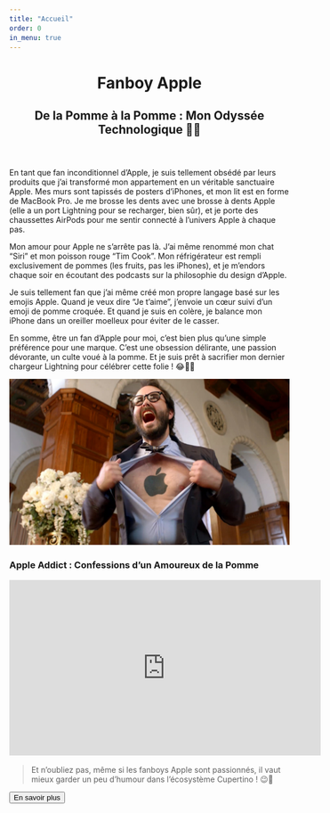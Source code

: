 ```yaml
---
title: "Accueil"
order: 0
in_menu: true
---
```

<!DOCTYPE html>
<html lang="fr">
<head>
       <meta charset="UTF-8">
       <meta name="viewport" content="widht=device-widht, initial-scale=1.0">
       <title>Mon Site Apple</title>
       <link rel="stylesheet" href="styles.css">
       </head>
       <body>
              
<header>
       <h1 id="main-title">Fanboy Apple</h1>
       <h2 class="subtitle">De la Pomme à la Pomme : Mon Odyssée Technologique 🍏😄</h2>
</header>
<main>
       <div class="main-text">
            <p>En tant que fan inconditionnel d’Apple, je suis tellement obsédé par leurs produits que j’ai transformé mon appartement en un véritable sanctuaire Apple. Mes murs sont tapissés de posters d’iPhones, et mon lit est en forme de MacBook Pro. Je me brosse les dents avec une brosse à dents Apple (elle a un port Lightning pour se recharger, bien sûr), et je porte des chaussettes AirPods pour me sentir connecté à l’univers Apple à chaque pas.

Mon amour pour Apple ne s’arrête pas là. J’ai même renommé mon chat “Siri” et mon poisson rouge “Tim Cook”. Mon réfrigérateur est rempli exclusivement de pommes (les fruits, pas les iPhones), et je m’endors chaque soir en écoutant des podcasts sur la philosophie du design d’Apple.

Je suis tellement fan que j’ai même créé mon propre langage basé sur les emojis Apple. Quand je veux dire “Je t’aime”, j’envoie un cœur suivi d’un emoji de pomme croquée. Et quand je suis en colère, je balance mon iPhone dans un oreiller moelleux pour éviter de le casser.

En somme, être un fan d’Apple pour moi, c’est bien plus qu’une simple préférence pour une marque. C’est une obsession délirante, une passion dévorante, un culte voué à la pomme. Et je suis prêt à sacrifier mon dernier chargeur Lightning pour célébrer cette folie ! 😂🍎🔌</p>
    <img src="images/FANBOY.jpg" alt="Image" class="main-image">
        </div>
        <section>
             <h3 id="apple-addict-title">Apple Addict : Confessions d’un Amoureux de la Pomme</h3>
             <iframe class="youtube-video" width="560" height="315" src="https://www.youtube.com/embed/EHQCvSbHW-k?si=jKEdb7YWfOHtb1-D" title="YouTube video player" frameborder="0" allow="accelerometer; autoplay; clipboard-write; encrypted-media; gyroscope; picture-in-picture; web-share" referrerpolicy="strict-origin-when-cross-origin" allowfullscreen></iframe>
      </section>
      <blockquote class="quote">Et n’oubliez pas, même si les fanboys Apple sont passionnés, il vaut mieux garder un peu d’humour dans l’écosystème Cupertino ! 😉📱</blockquote>
</main>
<footer>
      <button class="button">En savoir plus</button>
</footer>
</body>
</html> 